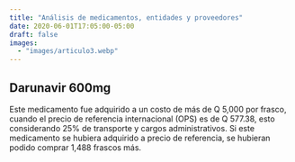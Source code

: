 ```yaml
---
title: "Análisis de medicamentos, entidades y proveedores"
date: 2020-06-01T17:05:00-05:00
draft: false
images:
  - "images/articulo3.webp"
---
```


## Darunavir 600mg

Este medicamento fue adquirido a un costo de más de Q 5,000 por frasco, cuando el precio de referencia internacional (OPS) es de Q 577.38, esto considerando 25% de transporte y cargos administrativos. Si este medicamento se hubiera adquirido a precio de referencia, se hubieran podido comprar 1,488 frascos más.

